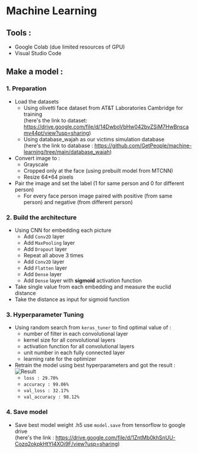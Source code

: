 # Machine Learning

## Tools :
  - Google Colab (due limited resources of GPU)
  - Visual Studio Code

## Make a model :
### 1. Preparation
  - Load the datasets
    - Using olivetti face dataset from AT&T Laboratories Cambridge for training<br>(here's the link to dataset: https://drive.google.com/file/d/14DwboVbHw042bvZSiM7HwBnscamv44pt/view?usp=sharing)
    - Using database_wajah as our victims simulation database <br>(here's the link to database : https://github.com/GetPeople/machine-learning/tree/main/database_wajah)
  - Convert image to :
    - Grayscale
    - Cropped only at the face (using prebuilt model from MTCNN)
    - Resize 64*64 pixels
  - Pair the image and set the label (1 for same person and 0 for different person)
    - For every face person image paired with positive (from same person) and negative (from different person)
### 2. Build the architecture
  - Using CNN for embedding each picture
    - Add `Conv2D` layer
    - Add `MaxPooling` layer
    - Add `Dropout` layer
    - Repeat all above 3 times
    - Add `Conv2D` layer
    - Add `Flatten` layer
    - Add `Dense` layer
    - Add `Dense` layer with **sigmoid** activation function
  - Take single value from each embedding and measure the euclid distance
  - Take the distance as input for sigmoid function
### 3. Hyperparameter Tuning
  - Using random search from `keras_tuner` to find optimal value of :
    - number of filter in each convolutional layer
    - kernel size for all convolutional layers
    - activation function for all convolutional layers
    - unit number in each fully connected layer
    - learning rate for the optimizer
  - Retrain the model using best hyperparameters and got the result : <br>
  ![Result](https://drive.google.com/uc?export=view&id=1QSNNZcIKau4FTWqjyZLauEL3qeN8_nCc)
    - `loss : 29.70%`
    - `accuracy : 99.06%`
    - `val_loss : 32.17%`
    - `val_accuracy : 98.12%` 
### 4. Save model
  - Save best model weight .h5 use `model.save` from tensorflow to google drive <br>(here's the link : https://drive.google.com/file/d/1ZntMb0khSnUU-Cozq2okpkHtYI4XOi9F/view?usp=sharing)
